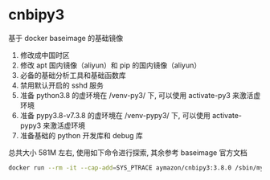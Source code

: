 # cnbipy3

基于 docker baseimage 的基础镜像

1. 修改成中国时区
2. 修改 apt 国内镜像（aliyun）和 pip 的国内镜像（aliyun）
3. 必备的基础分析工具和基础函数库
4. 禁用默认开启的 sshd 服务
5. 准备 python3.8 的虚环境在 /venv-py3/ 下, 可以使用 activate-py3 来激活虚环境
6. 准备 pypy3.8-v7.3.8 的虚环境在 /venv-pypy3/ 下, 可以使用 activate-pypy3 来激活虚环境
7. 准备基础的 python 开发库和 debug 库

总共大小 581M 左右, 使用如下命令进行探索, 其余参考 baseimage 官方文档

```bash
docker run --rm -it --cap-add=SYS_PTRACE aymazon/cnbipy3:3.8.0 /sbin/my_init --skip-startup-files --skip-runit --quiet -- bash -l
```
